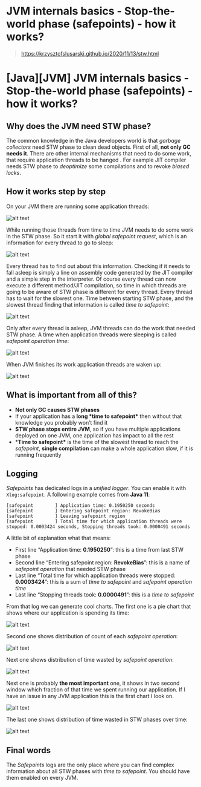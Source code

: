 # JVM internals basics - Stop-the-world phase (safepoints) - how it works?

> https://krzysztofslusarski.github.io/2020/11/13/stw.html



# [Java][JVM] JVM internals basics - Stop-the-world phase (safepoints) - how it works?

## Why does the JVM need STW phase?

The common knowledge in the Java developers world is that *garbage collectors* need STW phase to clean dead objects. First of all, **not only GC needs it**. There are other internal mechanisms that need to do some work, that require application threads to be hanged . For example JIT compiler needs STW phase to *deoptimize* some compilations and to revoke *biased locks*.

## How it works step by step

On your JVM there are running some application threads:

![alt text](./stop-the-world-safepoints-how-it-works.assets/1.png)

While running those threads from time to time JVM needs to do some work in the STW phase. So it start it with *global safepoint request*, which is an information for every thread to go to sleep:

![alt text](./stop-the-world-safepoints-how-it-works.assets/2.png)

Every thread has to find out about this information. Checking if it needs to fall asleep is simply a line on assembly code generated by the JIT compiler and a simple step in the interpreter. Of course every thread can now execute a different method/JIT compilation, so time in which threads are going to be aware of STW phase is different for every thread.
Every thread has to wait for the slowest one. Time between starting STW phase, and the slowest thread finding that information is called *time to safepoint*:

![alt text](./stop-the-world-safepoints-how-it-works.assets/3.png)

Only after every thread is asleep, JVM threads can do the work that needed STW phase. A time when application threads were sleeping is called *safepoint operation time*:

![alt text](./stop-the-world-safepoints-how-it-works.assets/4.png)

When JVM finishes its work application threads are waken up:

![alt text](./stop-the-world-safepoints-how-it-works.assets/5.png)

## What is important from all of this?

- **Not only GC causes STW phases**
- If your application has a **long \*time to safepoint\*** then without that knowledge you probably won’t find it
- **STW phase stops entire JVM**, so if you have multiple applications deployed on one JVM, one application has impact to all the rest
- ***Time to safepoint\*** is the time of the slowest thread to reach the *safepoint*, **single compilation** can make a whole application slow, if it is running frequently

## Logging

*Safepoints* has dedicated logs in a *unified logger*. You can enable it with `Xlog:safepoint`. A following example comes from **Java 11**:

```
[safepoint        ] Application time: 0.1950250 seconds
[safepoint        ] Entering safepoint region: RevokeBias
[safepoint        ] Leaving safepoint region
[safepoint        ] Total time for which application threads were stopped: 0.0003424 seconds, Stopping threads took: 0.0000491 seconds
```

A little bit of explanation what that means:

- First line “Application time: **0.1950250**”: this is a time from last STW phase
- Second line “Entering safepoint region: **RevokeBias**”: this is a name of *safepoint operation* that needed STW phase
- Last line “Total time for which application threads were stopped: **0.0003424**”: this is a sum of *time to safepoint* and *safepoint operation time*
- Last line “Stopping threads took: **0.0000491**”: this is a *time to safepoint*

From that log we can generate cool charts. The first one is a pie chart that shows where our application is spending its time:

![alt text](./stop-the-world-safepoints-how-it-works.assets/6.jpg)

Second one shows distribution of count of each *safepoint operation*:

![alt text](./stop-the-world-safepoints-how-it-works.assets/7.jpg)

Next one shows distribution of time wasted by *safepoint operation*:

![alt text](./stop-the-world-safepoints-how-it-works.assets/8.jpg)

Next one is probably **the most important** one, it shows in two second window which fraction of that time we spent running our application. If I have an issue in any JVM application this is the first chart I look on.

![alt text](./stop-the-world-safepoints-how-it-works.assets/9.jpg)

The last one shows distribution of time wasted in STW phases over time:

![alt text](./stop-the-world-safepoints-how-it-works.assets/10.jpg)

## Final words

The *Safepoints* logs are the only place where you can find complex information about all STW phases with *time to safepoint*. You should have them enabled on every JVM.
